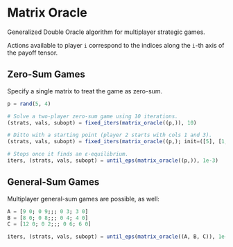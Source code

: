 # Matrix Oracle
Generalized Double Oracle algorithm for multiplayer strategic games.

Actions available to player `i` correspond to the indices along the `i`-th axis of the payoff tensor.

## Zero-Sum Games
Specify a single matrix to treat the game as zero-sum.
```julia
p = rand(5, 4)

# Solve a two-player zero-sum game using 10 iterations.
(strats, vals, subopt) = fixed_iters(matrix_oracle((p,)), 10)

# Ditto with a starting point (player 2 starts with cols 1 and 3).
(strats, vals, subopt) = fixed_iters(matrix_oracle((p,); init=([5], [1,3])), 10)

# Stops once it finds an ε-equilibrium.
iters, (strats, vals, subopt) = until_eps(matrix_oracle((p,)), 1e-3)
```

## General-Sum Games
Multiplayer general-sum games are possible, as well:
```julia
A = [9 0; 0 9;;; 0 3; 3 0]
B = [8 0; 0 8;;; 0 4; 4 0]
C = [12 0; 0 2;;; 0 6; 6 0]

iters, (strats, vals, subopt) = until_eps(matrix_oracle((A, B, C)), 1e-3)

```
